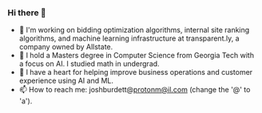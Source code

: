 ### Hi there 👋

- 🔭 I'm working on bidding optimization algorithms, internal site ranking algorithms, and machine learning infrastructure at transparent.ly, a company owned by Allstate.
- 🌱 I hold a Masters degree in Computer Science from Georgia Tech with a focus on AI.  I studied math in undergrad.
- 💬 I have a heart for helping improve business operations and customer experience using AI and ML.
- 📫 How to reach me: joshburdett@protonm@il.com (change the '@' to 'a').

